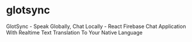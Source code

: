 # glotsync
 GlotSync - Speak Globally, Chat Locally - React Firebase Chat Application With Realtime Text Translation To Your Native Language
